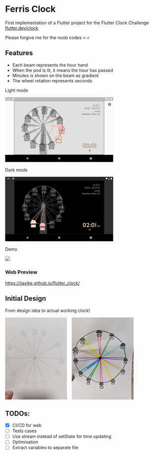 # Ferris Clock

First implementation of a Flutter project for the Flutter Clock Challenge [flutter.dev/clock](https://flutter.dev/clock). 

Please forgive me for the noob codes >.<

## Features
- Each beam represents the hour hand
- When the pod is lit, it means the hour has passed
- Minutes is shown on the beam as gradient
- The wheel rotation represents seconds

Light mode

<img src='light.png' width='350'>

Dark mode

<img src='dark.png' width='350'>

Demo

<img src='animate.gif' width='350'>

### Web Preview

https://jiayike.github.io/flutter_clock/

## Initial Design

From design idea to actual working clock!

<img src='mockup1.jpeg' width='200'>&nbsp;&nbsp;&nbsp;&nbsp;<img src='mockup2.jpeg' width='200'>

## TODOs:

- [x] CI/CD for web
- [ ] Tests cases
- [ ] Use stream instead of setState for time updating
- [ ] Optimisation
- [ ] Extract variables to separate file
